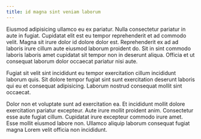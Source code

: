 ```yaml
---
title: id magna sint veniam laborum
---
```


Eiusmod adipisicing ullamco eu ex pariatur. Nulla consectetur pariatur in aute in fugiat. Cupidatat elit est eu tempor reprehenderit et ad commodo velit. Magna sit irure dolor id dolore dolor est. Reprehenderit ex ad ad laboris irure cillum aute eiusmod laborum proident do. Sit in sint commodo laboris laboris amet cupidatat sit tempor non in deserunt aliqua. Officia et ut consequat laborum dolor occaecat pariatur nisi aute.

Fugiat sit velit sint incididunt eu tempor exercitation cillum incididunt laborum quis. Sit dolore tempor fugiat sint sunt exercitation deserunt laboris qui eu et consequat adipisicing. Laborum nostrud consequat mollit sint occaecat.

Dolor non et voluptate sunt ad exercitation ea. Et incididunt mollit dolore exercitation pariatur excepteur. Aute irure mollit proident anim. Consectetur esse aute fugiat cillum. Cupidatat irure excepteur commodo irure amet. Esse mollit eiusmod labore non. Ullamco aliquip laborum consequat fugiat magna Lorem velit officia non incididunt.